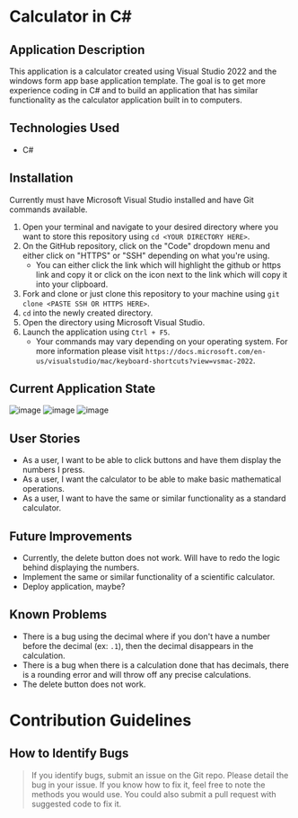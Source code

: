 # Calculator in C#

## Application Description

This application is a calculator created using Visual Studio 2022 and the windows form app base application template.  The goal is to get more experience coding in C# and to build an application that has similar functionality as the calculator application built in to computers.

## Technologies Used

- C#

## Installation

Currently must have Microsoft Visual Studio installed and have Git commands available.

1. Open your terminal and navigate to your desired directory where you want to store this repository using `cd <YOUR DIRECTORY HERE>`.
2. On the GitHub repository, click on the "Code" dropdown menu and either click on "HTTPS" or "SSH" depending on what you're using.
    * You can either click the link which will highlight the github or https link and copy it or click on the icon next to the link which will copy it into your clipboard.
3. Fork and clone or just clone this repository to your machine using `git clone <PASTE SSH OR HTTPS HERE>`.
4. `cd` into the newly created directory.
5. Open the directory using Microsoft Visual Studio.
6. Launch the application using `Ctrl + F5`.
    * Your commands may vary depending on your operating system.  For more information please visit `https://docs.microsoft.com/en-us/visualstudio/mac/keyboard-shortcuts?view=vsmac-2022`.

## Current Application State

![image](https://user-images.githubusercontent.com/65789692/185300016-5fd9c59d-6087-40e4-8dc5-0d5974d0e56e.png)
![image](https://user-images.githubusercontent.com/65789692/185300029-ae8ca9b3-44ac-4f15-9235-68abc73c8e8a.png)
![image](https://user-images.githubusercontent.com/65789692/185300043-97339b29-0c65-401a-8521-5e0cbccf17a2.png)

## User Stories

- As a user, I want to be able to click buttons and have them display the numbers I press.
- As a user, I want the calculator to be able to make basic mathematical operations.
- As a user, I want to have the same or similar functionality as a standard calculator.

## Future Improvements

- Currently, the delete button does not work.  Will have to redo the logic behind displaying the numbers.
- Implement the same or similar functionality of a scientific calculator.
- Deploy application, maybe?

## Known Problems

- There is a bug using the decimal where if you don't have a number before the decimal (ex: `.1`), then the decimal disappears in the calculation.
- There is a bug when there is a calculation done that has decimals, there is a rounding error and will throw off any precise calculations.
- The delete button does not work.

# Contribution Guidelines

## How to Identify Bugs

> If you identify bugs, submit an issue on the Git repo. Please detail the bug in your issue. If you know how to fix it, feel free to note the methods you would use. You could also submit a pull request with suggested code to fix it.